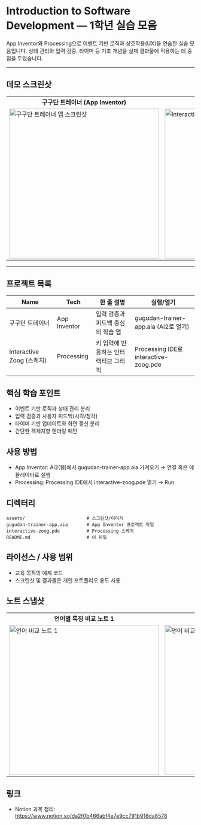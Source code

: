 # Introduction to Software Development — 1학년 실습 모음

App Inventor와 Processing으로 이벤트 기반 로직과 상호작용(UX)을 연습한 실습 모음입니다. 상태 관리와 입력 검증, 타이머 등 기초 개념을 실제 결과물에 적용하는 데 중점을 두었습니다.

---

## 데모 스크린샷
<table>
  <tr>
    <td align="center"><strong>구구단 트레이너 (App Inventor)</strong></td>
    <td align="center"><strong>Interactive Zoog (Processing)</strong></td>
  </tr>
  <tr>
    <td><img src="./assets/gugudan-app-screenshot.jpg" alt="구구단 트레이너 앱 스크린샷" width="400"/></td>
    <td><img src="./assets/zoog-screenshot.png" alt="Interactive Zoog 스크린샷" width="400"/></td>
  </tr>
</table>

---

## 프로젝트 목록

| Name                       | Tech         | 한 줄 설명                               | 실행/열기                             |
|---------------------------|--------------|------------------------------------------|---------------------------------------|
| 구구단 트레이너           | App Inventor | 입력 검증과 피드백 중심의 학습 앱        | gugudan-trainer-app.aia (AI2로 열기)  |
| Interactive Zoog (스케치) | Processing   | 키 입력에 반응하는 인터랙티브 그래픽     | Processing IDE로 interactive-zoog.pde |

## 핵심 학습 포인트
- 이벤트 기반 로직과 상태 관리 분리
- 입력 검증과 사용자 피드백(시각/청각)
- 타이머 기반 업데이트와 화면 갱신 분리
- 간단한 객체지향 렌더링 패턴

## 사용 방법
- App Inventor: AI2(웹)에서 gugudan-trainer-app.aia 가져오기 → 연결 혹은 에뮬레이터로 실행
- Processing: Processing IDE에서 interactive-zoog.pde 열기 → Run

## 디렉터리
```
assets/                       # 스크린샷/이미지
gugudan-trainer-app.aia       # App Inventor 프로젝트 파일
interactive-zoog.pde          # Processing 스케치
README.md                     # 이 파일
```

## 라이선스 / 사용 범위
- 교육 목적의 예제 코드
- 스크린샷 및 결과물은 개인 포트폴리오 용도 사용

## 노트 스냅샷
<table>
  <tr>
    <td align="center"><strong>언어별 특징 비교 노트 1</strong></td>
    <td align="center"><strong>언어별 특징 비교 노트 2</strong></td>
  </tr>
  <tr>
    <td><img src="./assets/language-comparison-note-1.jpg" alt="언어 비교 노트 1" width="400"/></td>
    <td><img src="./assets/language-comparison-note-2.jpg" alt="언어 비교 노트 2" width="400"/></td>
  </tr>
</table>


## 링크
- Notion 과목 정리: https://www.notion.so/da2f0b466abf4e7e9cc791b918da8578
